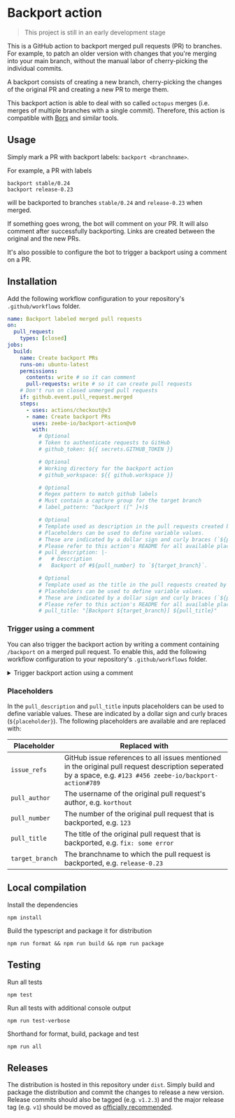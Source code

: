 # Backport action

> This project is still in an early development stage

This is a GitHub action to backport merged pull requests (PR) to branches.
For example, to patch an older version with changes that you're merging into your main branch, without the manual labor of cherry-picking the individual commits.

A backport consists of creating a new branch, cherry-picking the changes of the original PR and creating a new PR to merge them.

This backport action is able to deal with so called `octopus` merges (i.e. merges of multiple branches with a single commit).
Therefore, this action is compatible with [Bors](https://bors.tech/) and similar tools.

## Usage

Simply mark a PR with backport labels: `backport <branchname>`.

For example, a PR with labels

```
backport stable/0.24
backport release-0.23
```

will be backported to branches `stable/0.24` and `release-0.23` when merged.

If something goes wrong, the bot will comment on your PR.
It will also comment after successfully backporting.
Links are created between the original and the new PRs.

It's also possible to configure the bot to trigger a backport using a comment on a PR.

## Installation

Add the following workflow configuration to your repository's `.github/workflows` folder.

```yaml
name: Backport labeled merged pull requests
on:
  pull_request:
    types: [closed]
jobs:
  build:
    name: Create backport PRs
    runs-on: ubuntu-latest
    permissions:
      contents: write # so it can comment
      pull-requests: write # so it can create pull requests
    # Don't run on closed unmerged pull requests
    if: github.event.pull_request.merged
    steps:
      - uses: actions/checkout@v3
      - name: Create backport PRs
        uses: zeebe-io/backport-action@v0
        with:
          # Optional
          # Token to authenticate requests to GitHub
          # github_token: ${{ secrets.GITHUB_TOKEN }}

          # Optional
          # Working directory for the backport action
          # github_workspace: ${{ github.workspace }}

          # Optional
          # Regex pattern to match github labels
          # Must contain a capture group for the target branch
          # label_pattern: ^backport ([^ ]+)$

          # Optional
          # Template used as description in the pull requests created by this action.
          # Placeholders can be used to define variable values.
          # These are indicated by a dollar sign and curly braces (`${placeholder}`).
          # Please refer to this action's README for all available placeholders.
          # pull_description: |-
          #   # Description
          #   Backport of #${pull_number} to `${target_branch}`.

          # Optional
          # Template used as the title in the pull requests created by this action.
          # Placeholders can be used to define variable values.
          # These are indicated by a dollar sign and curly braces (`${placeholder}`).
          # Please refer to this action's README for all available placeholders.
          # pull_title: "[Backport ${target_branch}] ${pull_title}"
```

### Trigger using a comment

You can also trigger the backport action by writing a comment containing `/backport` on a merged pull request.
To enable this, add the following workflow configuration to your repository's `.github/workflows` folder.

<details><summary>Trigger backport action using a comment</summary>
 <p>

```yaml
name: Backport labeled merged pull requests
on:
  pull_request:
    types: [closed]
  issue_comment:
    types: [created]
jobs:
  build:
    name: Create backport PRs
    runs-on: ubuntu-latest
    permissions:
      contents: write # so it can comment
      pull-requests: write # so it can create pull requests
    # Only run when pull request is merged
    # or when a comment containing `/backport` is created by someone other than the 
    # https://github.com/backport-action bot user (user id: 97796249). Note that if you use your
    # own PAT as `github_token`, that you should replace this id with yours.
    if: >
      (
        github.event_name == 'pull_request' &&
        github.event.pull_request.merged
      ) || (
        github.event_name == 'issue_comment' &&
        github.event.issue.pull_request &&
        github.event.comment.user.id != 97796249 &&
        contains(github.event.comment.body, '/backport')
      )
    steps:
      - uses: actions/checkout@v3
      - name: Create backport PRs
        uses: zeebe-io/backport-action@v0
        with:
          # Optional
          # Token to authenticate requests to GitHub
          # github_token: ${{ secrets.GITHUB_TOKEN }}

          # Optional
          # Working directory for the backport action
          # github_workspace: ${{ github.workspace }}

          # Optional
          # Regex pattern to match github labels
          # Must contain a capture group for the target branch
          # label_pattern: ^backport ([^ ]+)$

          # Optional
          # Template used as description in the pull requests created by this action.
          # Placeholders can be used to define variable values.
          # These are indicated by a dollar sign and curly braces (`${placeholder}`).
          # Please refer to this action's README for all available placeholders.
          # pull_description: |-
          #   # Description
          #   Backport of #${pull_number} to `${target_branch}`.

          # Optional
          # Template used as the title in the pull requests created by this action.
          # Placeholders can be used to define variable values.
          # These are indicated by a dollar sign and curly braces (`${placeholder}`).
          # Please refer to this action's README for all available placeholders.
          # pull_title: "[Backport ${target_branch}] ${pull_title}"
```

</p>
</details>

### Placeholders
In the `pull_description` and `pull_title` inputs placeholders can be used to define variable values.
These are indicated by a dollar sign and curly braces (`${placeholder}`).
The following placeholders are available and are replaced with:

Placeholder | Replaced with
------------|------------
`issue_refs` | GitHub issue references to all issues mentioned in the original pull request description seperated by a space, e.g. `#123 #456 zeebe-io/backport-action#789`
`pull_author` | The username of the original pull request's author, e.g. `korthout`
`pull_number` | The number of the original pull request that is backported, e.g. `123`
`pull_title` | The title of the original pull request that is backported, e.g. `fix: some error`
`target_branch`| The branchname to which the pull request is backported, e.g. `release-0.23`

## Local compilation

Install the dependencies

```
npm install
```

Build the typescript and package it for distribution

```
npm run format && npm run build && npm run package
```

## Testing

Run all tests

```
npm test
```

Run all tests with additional console output

```
npm run test-verbose
```

Shorthand for format, build, package and test

```
npm run all
```

## Releases

The distribution is hosted in this repository under `dist`.
Simply build and package the distribution and commit the changes to release a new version.
Release commits should also be tagged (e.g. `v1.2.3`) and the major release tag (e.g. `v1`) should be moved as [officially recommended](https://github.com/actions/toolkit/blob/master/docs/action-versioning.md).
